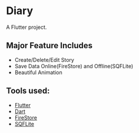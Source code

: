 # Diary

A Flutter project.

## Major Feature Includes
- Create/Delete/Edit Story
- Save Data Online(FireStore) and Offline(SQFLite)
- Beautiful Animation

## Tools used:
- [Flutter](https://flutter.dev/docs/get-started/install)
- [Dart](https://dart.dev/)
- [FireStore](https://firebase.google.com/)
- [SQFLite](https://pub.dev/packages/sqflite)


